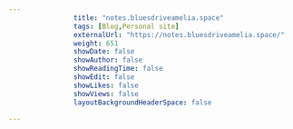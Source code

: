 ```yaml
---
                title: "notes.bluesdriveamelia.space"
                tags: [Blog,Personal site]
                externalUrl: "https://notes.bluesdriveamelia.space/"
                weight: 651
                showDate: false
                showAuthor: false
                showReadingTime: false
                showEdit: false
                showLikes: false
                showViews: false
                layoutBackgroundHeaderSpace: false
                
---
```

